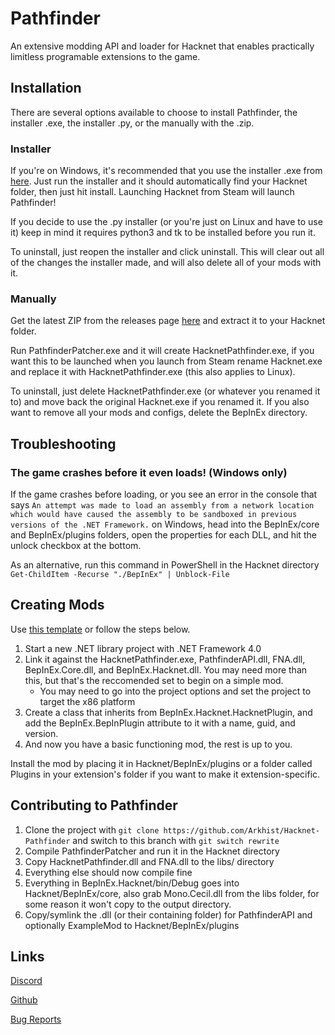 # Pathfinder

An extensive modding API and loader for Hacknet that enables practically limitless programable extensions to the game.

## Installation

There are several options available to choose to install Pathfinder, the installer .exe, the installer .py, or the manually with the .zip.

### Installer

If you're on Windows, it's recommended that you use the installer .exe from [here](https://github.com/Arkhist/Hacknet-Pathfinder/releases). Just run the installer and it should automatically find your Hacknet folder, then just hit install. Launching Hacknet from Steam will launch Pathfinder!

If you decide to use the .py installer (or you're just on Linux and have to use it) keep in mind it requires python3 and tk to be installed before you run it.

To uninstall, just reopen the installer and click uninstall. This will clear out all of the changes the installer made, and will also delete all of your mods with it.

### Manually

Get the latest ZIP from the releases page [here](https://github.com/Arkhist/Hacknet-Pathfinder/releases) and extract it to your Hacknet folder.

Run PathfinderPatcher.exe and it will create HacknetPathfinder.exe, if you want this to be launched when you launch from Steam rename Hacknet.exe and replace it with HacknetPathfinder.exe (this also applies to Linux).

To uninstall, just delete HacknetPathfinder.exe (or whatever you renamed it to) and move back the original Hacknet.exe if you renamed it. If you also want to remove all your mods and configs, delete the BepInEx directory.

## Troubleshooting

### The game crashes before it even loads! (Windows only)

If the game crashes before loading, or you see an error in the console that says `An attempt was made to load an assembly from a network location which would have caused the assembly to be sandboxed in previous versions of the .NET Framework.` on Windows, head into the BepInEx/core and BepInEx/plugins folders, open the properties for each DLL, and hit the unlock checkbox at the bottom.

As an alternative, run this command in PowerShell in the Hacknet directory `Get-ChildItem -Recurse "./BepInEx" | Unblock-File`

## Creating Mods

Use [this template](https://github.com/Windows10CE/HacknetPluginTemplate) or follow the steps below.

1. Start a new .NET library project with .NET Framework 4.0
2. Link it against the HacknetPathfinder.exe, PathfinderAPI.dll, FNA.dll, BepInEx.Core.dll, and BepInEx.Hacknet.dll. You may need more than this, but that's the reccomended set to begin on a simple mod.
    * You may need to go into the project options and set the project to target the x86 platform
3. Create a class that inherits from BepInEx.Hacknet.HacknetPlugin, and add the BepInEx.BepInPlugin attribute to it with a name, guid, and version.
4. And now you have a basic functioning mod, the rest is up to you.

Install the mod by placing it in Hacknet/BepInEx/plugins or a folder called Plugins in your extension's folder if you want to make it extension-specific.

## Contributing to Pathfinder

1. Clone the project with `git clone https://github.com/Arkhist/Hacknet-Pathfinder` and switch to this branch with `git switch rewrite`
2. Compile PathfinderPatcher and run it in the Hacknet directory
3. Copy HacknetPathfinder.dll and FNA.dll to the libs/ directory
4. Everything else should now compile fine
5. Everything in BepInEx.Hacknet/bin/Debug goes into Hacknet/BepInEx/core, also grab Mono.Cecil.dll from the libs folder, for some reason it won't copy to the output directory.
6. Copy/symlink the .dll (or their containing folder) for PathfinderAPI and optionally ExampleMod to Hacknet/BepInEx/plugins

## Links

[Discord](https://discord.gg/65SaxGg)

[Github](https://github.com/Arkhist/Hacknet-Pathfinder)

[Bug Reports](https://github.com/Arkhist/Hacknet-Pathfinder/issues)
